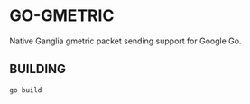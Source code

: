 GO-GMETRIC
==========

Native Ganglia gmetric packet sending support for Google Go.

BUILDING
---------

```go build```

